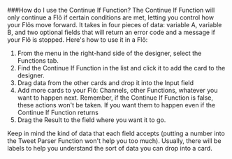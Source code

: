 ###How do I use the Continue If Function?
The Continue If Function will only continue a Flõ if certain conditions are met, letting you control how your Flõs move forward. It takes in four pieces of data: variable A, variable B, and two optional fields that will return an error code and a message if your Flõ is stopped. Here's how to use it in a Flõ:

1. From the menu in the right-hand side of the designer, select the Functions tab.
2. Find the Continue If Function in the list and click it to add the card to the designer. 
3. Drag data from the other cards and drop it into the Input field
4. Add more cards to your Flõ: Channels, other Functions, whatever you want to happen next. Remember, if the Continue If Function is false, these actions won't be taken. If you want them to happen even if the Continue If Function returns 
5. Drag the Result to the field where you want it to go. 

Keep in mind the kind of data that each field accepts (putting a number into the Tweet Parser Function won't help you too much). Usually, there will be labels to help you understand the sort of data you can drop into a card. 